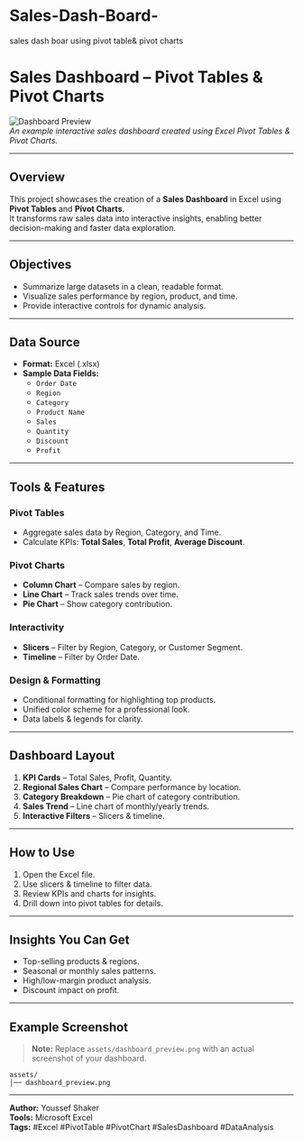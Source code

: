 # Sales-Dash-Board-
sales dash boar using pivot table&amp; pivot charts
#  Sales Dashboard – Pivot Tables & Pivot Charts

![Dashboard Preview](assets/https://github.com/youssefMohammed-blip/Sales-Dash-Board-/blob/main/dashbourd%202025-08-15%20005543.png
)  
*An example interactive sales dashboard created using Excel Pivot Tables & Pivot Charts.*

---

##  Overview
This project showcases the creation of a **Sales Dashboard** in Excel using **Pivot Tables** and **Pivot Charts**.  
It transforms raw sales data into interactive insights, enabling better decision-making and faster data exploration.

---

##  Objectives
- Summarize large datasets in a clean, readable format.
- Visualize sales performance by region, product, and time.
- Provide interactive controls for dynamic analysis.

---

##  Data Source
- **Format:** Excel (.xlsx)  
- **Sample Data Fields:**
  - `Order Date`
  - `Region`
  - `Category`
  - `Product Name`
  - `Sales`
  - `Quantity`
  - `Discount`
  - `Profit`

---

##  Tools & Features
### Pivot Tables
- Aggregate sales data by Region, Category, and Time.
- Calculate KPIs: **Total Sales**, **Total Profit**, **Average Discount**.

### Pivot Charts
- **Column Chart** – Compare sales by region.
- **Line Chart** – Track sales trends over time.
- **Pie Chart** – Show category contribution.

### Interactivity
- **Slicers** – Filter by Region, Category, or Customer Segment.
- **Timeline** – Filter by Order Date.

### Design & Formatting
- Conditional formatting for highlighting top products.
- Unified color scheme for a professional look.
- Data labels & legends for clarity.

---

##  Dashboard Layout
1. **KPI Cards** – Total Sales, Profit, Quantity.
2. **Regional Sales Chart** – Compare performance by location.
3. **Category Breakdown** – Pie chart of category contribution.
4. **Sales Trend** – Line chart of monthly/yearly trends.
5. **Interactive Filters** – Slicers & timeline.

---

##  How to Use
1. Open the Excel file.
2. Use slicers & timeline to filter data.
3. Review KPIs and charts for insights.
4. Drill down into pivot tables for details.

---

##  Insights You Can Get
- Top-selling products & regions.
- Seasonal or monthly sales patterns.
- High/low-margin product analysis.
- Discount impact on profit.

---

##  Example Screenshot
> **Note:** Replace `assets/dashboard_preview.png` with an actual screenshot of your dashboard.

```plaintext
assets/
│── dashboard_preview.png
```

---

**Author:** Youssef Shaker  
**Tools:** Microsoft Excel  
**Tags:** #Excel #PivotTable #PivotChart #SalesDashboard #DataAnalysis

